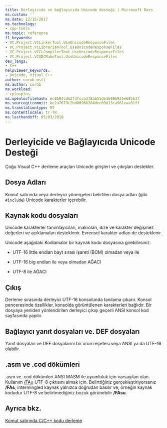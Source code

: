 ```yaml
---
title: Derleyicide ve bağlayıcıda Unicode desteği | Microsoft Docs
ms.custom: ''
ms.date: 12/15/2017
ms.technology:
- cpp-tools
ms.topic: reference
f1_keywords:
- VC.Project.VCLinkerTool.UseUnicodeResponseFiles
- VC.Project.VCLibrarianTool.UseUnicodeResponseFiles
- VC.Project.VCCLCompilerTool.UseUnicodeResponseFiles
- VC.Project.VCXDCMakeTool.UseUnicodeResponseFiles
dev_langs:
- C++
helpviewer_keywords:
- Unicode, Visual C++
author: corob-msft
ms.author: corob
ms.workload:
- cplusplus
ms.openlocfilehash: ec0b84cd62f3fcca378ab55de16006925e685b37
ms.sourcegitcommit: be2a7679c2bd80968204dee03d13ca961eaa31ff
ms.translationtype: MT
ms.contentlocale: tr-TR
ms.lasthandoff: 05/03/2018
---
```

# <a name="unicode-support-in-the-compiler-and-linker"></a>Derleyicide ve Bağlayıcıda Unicode Desteği

Çoğu Visual C++ derleme araçları Unicode girişleri ve çıkışları destekler.

## <a name="filenames"></a>Dosya Adları

Komut satırında veya derleyici yönergeleri belirtilen dosya adları (gibi `#include`) Unicode karakterler içerebilir.

## <a name="source-code-files"></a>Kaynak kodu dosyaları

Unicode karakterler tanımlayıcıları, makroları, dize ve karakter değişmez değerleri ve açıklamaları desteklenir.  Evrensel karakter adları de desteklenir.

Unicode aşağıdaki Kodlamalar bir kaynak kodu dosyasına girebilirsiniz:

- UTF-16 little endian bayt sırası işareti (BOM) olmadan veya ile

- UTF-16 big endian ile veya olmadan AĞACI

- UTF-8 ile AĞACI

## <a name="output"></a>Çıkış

Derleme sırasında derleyici UTF-16 konsolunda tanılama çıkarır.  Konsol penceresinde özellikler, konsolda görüntülenen karakterleri bağlıdır.  Bir dosyaya yeniden yönlendirilen derleyici çıkışı geçerli ANSI konsol kod sayfasında yapılır.

## <a name="linker-response-files-and-def-files"></a>Bağlayıcı yanıt dosyaları ve. DEF dosyaları

Yanıt dosyaları ve DEF dosyalarını bir ürün reçetesi veya ANSI ya da UTF-16 olabilir.

## <a name="asm-and-cod-dumps"></a>.asm ve .cod dökümleri

.asm ve .cod dökümleri ANSI MASM ile uyumluluk için varsayılan olan. Kullanım [/FAu](../../build/reference/fa-fa-listing-file.md) UTF-8 çıktısını almak için. Belirttiğiniz gerçekleştiriyorsanız **/FAs**, intermingled kaynak yalnızca doğrudan basılır ve, örneğin kaynak kodudur UTF-8 ve belirtmediğiniz bozuk görünebilir **/FAsu**.

## <a name="see-also"></a>Ayrıca bkz.

[Komut satırında C/C++ kodu derleme](../../build/building-on-the-command-line.md)
